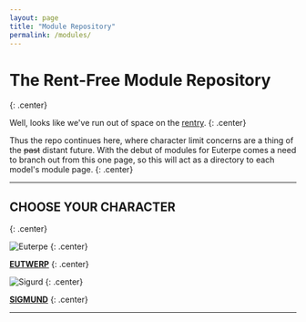 ```yaml
---
layout: page
title: "Module Repository"
permalink: /modules/
---
```


<style>
	.center {
		text-align: center;
		}
</style>

# The Rent-Free Module Repository
{: .center}

Well, looks like we've run out of space on the [rentry](https://rentry.co/modules).
{: .center}

Thus the repo continues here, where character limit concerns are a thing of the ~~past~~ distant future. With the debut of modules for Euterpe comes a need to branch out from this one page, so this will act as a directory to each model's module page.
{: .center}

***

## **CHOOSE YOUR CHARACTER**
{: .center}

![Euterpe](https://files.catbox.moe/pe64m1.gif)
{: .center}

[**EUTWERP**](https://aidsrentfree.github.io/modules/euterpe)
{: .center}

![Sigurd](https://files.catbox.moe/tzp1sk.jpg)
{: .center}

[**SIGMUND**](https://aidsrentfree.github.io/modules/sigurd)
{: .center}

***